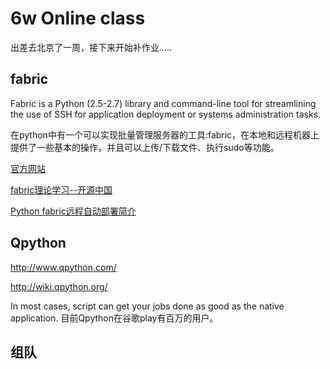 # 6w Online class

出差去北京了一周，接下来开始补作业.....


## fabric

Fabric is a Python (2.5-2.7) library and command-line tool for streamlining the use of SSH for application deployment or systems administration tasks.

 在python中有一个可以实现批量管理服务器的工具:fabric，在本地和远程机器上提供了一些基本的操作，并且可以上传/下载文件、执行sudo等功能。
 
 

[官方网站](http://docs.fabfile.org/en/1.10/tutorial.html)

[fabric理论学习--开源中国](http://my.oschina.net/guol/blog/97462)

[Python fabric远程自动部署简介](http://lovesoo.org/python-fabric-yuan-cheng-zi-dong-bu-shu-jian-jie.html)



## Qpython

http://www.qpython.com/

http://wiki.qpython.org/

In most cases, script can get your jobs done as good as the native application. 
目前Qpython在谷歌play有百万的用户。

















## 组队










